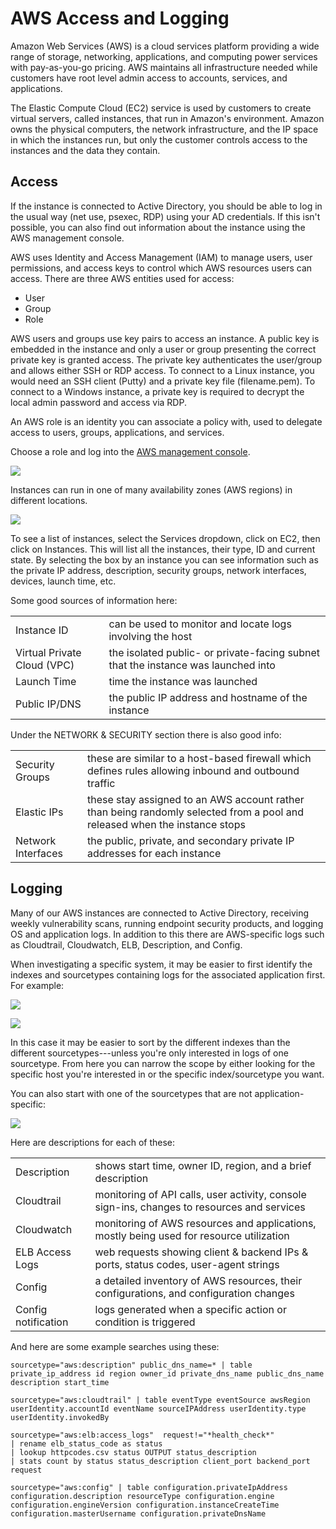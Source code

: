 # AWS Access and Logging

Amazon Web Services (AWS) is a cloud services platform providing a wide
range of storage, networking, applications, and computing power services
with pay-as-you-go pricing.  AWS maintains all infrastructure needed
while customers have root level admin access to accounts, services, and
applications.

The Elastic Compute Cloud (EC2) service is used by customers to create virtual servers, called instances, that run in Amazon's
environment.  Amazon owns the physical computers, the network
infrastructure, and the IP space in which the instances run, but only
the customer controls access to the instances and the data they contain.

## Access

If the instance is connected to Active Directory, you should be able to
log in the usual way (net use, psexec, RDP) using your AD credentials. 
If this isn't possible, you can also find out information about the
instance using the AWS management console.

AWS uses Identity and Access Management (IAM) to manage users, user
permissions, and access keys to control which AWS resources users can
access.  There are three AWS entities used for access:

- User
- Group
- Role

AWS users and groups use key pairs to access an instance.  A public key
is embedded in the instance and only a user or group presenting the
correct private key is granted access.  The private key authenticates
the user/group and allows either SSH or RDP access.  To connect to a
Linux instance, you would need an SSH client (Putty) and a private key
file (filename.pem).  To connect to a Windows instance, a private key is
required to decrypt the local admin password and access via RDP.

An AWS role is an identity you can associate a policy with, used to
delegate access to users, groups, applications, and services. 

Choose a role and log into the [AWS management
console](https://signin.aws.amazon.com/saml).

![](images/AWS%20Access%20and%20Logging/image001.png)


Instances can run in one of many availability zones (AWS regions) in
different locations.

![](images/AWS%20Access%20and%20Logging/image002.png)


To see a list of instances, select the Services dropdown, click on EC2,
then click on Instances.  This will list all the instances, their type,
ID and current state.  By selecting the box by an instance you can see
information such as the private IP address, description, security
groups, network interfaces, devices, launch time, etc.

Some good sources of information here:

| | |
|-|-|
|Instance ID|can be used to monitor and locate logs involving the host|
|Virtual Private Cloud (VPC)|the isolated public- or private-facing subnet that the instance was launched into|
|Launch Time|time the instance was launched|
|Public IP/DNS|the public IP address and hostname of the instance|


Under the NETWORK & SECURITY section there is also good info:

| | |
|-|-|
|Security Groups|these are similar to a host-based firewall which defines rules allowing inbound and outbound traffic|
|Elastic IPs|these stay assigned to an AWS account rather than being randomly selected from a pool and released when the instance stops|
|Network Interfaces|the public, private, and secondary private IP addresses for each instance|

## Logging

Many of our AWS instances are connected to Active Directory, receiving weekly vulnerability
scans, running endpoint security products, and logging OS and
application logs.  In addition to this there are AWS-specific
logs such as Cloudtrail, Cloudwatch, ELB, Description, and Config. 

When investigating a
specific system, it may be easier to first identify the indexes and
sourcetypes containing logs for the associated application first.  For
example:

![](images/AWS%20Access%20and%20Logging/image003.png)


![](images/AWS%20Access%20and%20Logging/image004.png)


In this case it may be easier to sort by the different indexes than
the different sourcetypes---unless you're only interested in logs
of one sourcetype.  From here you can narrow the scope by either looking
for the specific host you're interested in or the specific
index/sourcetype you want.

You can also start with one of the sourcetypes that are not
application-specific:

![](images/AWS%20Access%20and%20Logging/image005.png)


Here are descriptions for each of these:

| | |
|-|-|
|Description|shows start time, owner ID, region, and a brief description|
|Cloudtrail|monitoring of API calls, user activity, console sign-ins, changes to resources and services|
|Cloudwatch|monitoring of AWS resources and applications, mostly being used for resource utilization|
|ELB Access Logs|web requests showing client & backend IPs & ports, status codes, user-agent strings|
|Config|a detailed inventory of AWS resources, their configurations, and configuration changes|
|Config notification|logs generated when a specific action or condition is triggered|


And here are some example searches using these:

```
sourcetype="aws:description" public_dns_name=* | table private_ip_address id region owner_id private_dns_name public_dns_name description start_time
```

```
sourcetype="aws:cloudtrail" | table eventType eventSource awsRegion userIdentity.accountId eventName sourceIPAddress userIdentity.type userIdentity.invokedBy
```

```
sourcetype="aws:elb:access_logs"  request!="*health_check*"
| rename elb_status_code as status
| lookup httpcodes.csv status OUTPUT status_description
| stats count by status status_description client_port backend_port request
```

```
sourcetype="aws:config" | table configuration.privateIpAddress configuration.description resourceType configuration.engine configuration.engineVersion configuration.instanceCreateTime configuration.masterUsername configuration.privateDnsName
```

